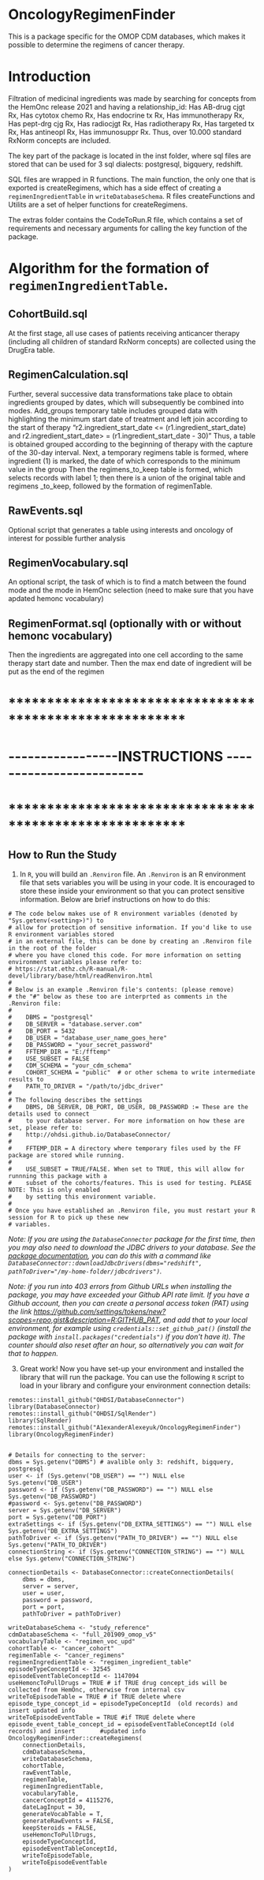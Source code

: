 OncologyRegimenFinder
====================
This is a package specific for the OMOP СDM databases, which makes it possible to determine the regimens of  cancer therapy.

Introduction
============

Filtration of medicinal ingredients was made by searching for concepts from the HemOnc release 2021 and having a relationship_id: 
Has AB-drug cjgt Rx, Has cytotox chemo Rx, Has endocrine tx Rx, Has immunotherapy Rx, Has pept-drg cjg Rx, Has radiocjgt Rx, Has radiotherapy Rx, Has targeted tx Rx, Has antineopl Rx, Has immunosuppr Rx.
Thus, over 10.000 standard RxNorm concepts are included.

The key part of the package is located in the inst folder, where sql files are stored that can be used for 3 sql dialects: postgresql, bigquery, redshift.

SQL files are wrapped in R functions. The main function, the only one that is exported is createRegimens, which has a side effect of creating a `regimenIngredientTable` in `writeDatabaseSchema`.
R files createFunctions and Utilits are a set of helper functions for createRegimens.

The extras folder contains the CodeToRun.R file, which contains a set of requirements and necessary arguments for calling the key function of the package.

# Algorithm for the formation of `regimenIngredientTable`.


## CohortBuild.sql
At the first stage, all use cases of patients receiving anticancer therapy (including all children of standard RxNorm concepts) are collected using the DrugEra table.
## RegimenCalculation.sql
Further, several successive data transformations take place to obtain ingredients grouped by dates, which will subsequently be combined into modes.
Add_groups temporary table includes grouped data with highlighting the minimum start date of treatment and left join according to the start of therapy “r2.ingredient_start_date <= (r1.ingredient_start_date) and
  r2.ingredient_start_date> = (r1.ingredient_start_date - 30)”
Thus, a table is obtained grouped according to the beginning of therapy with the capture of the 30-day interval.
Next, a temporary regimens table is formed, where ingredient (1) is marked, the date of which corresponds to the minimum value in the group
Then the regimens_to_keep table is formed, which selects records with label 1; then there is a union of the original table and regimens _to_keep, followed by the formation of regimenTable.
## RawEvents.sql
Optional script that generates a table using interests and oncology of interest for possible further analysis

## RegimenVocabulary.sql
An optional script, the task of which is to find a match between the found mode and the mode in HemOnc selection (need to make sure that you have apdated hemonc vocabulary)

## RegimenFormat.sql (optionally with or without hemonc vocabulary)
Then the ingredients are aggregated into one cell according to the same therapy start date and number. Then the max end date of ingredient will be put as the end of the regimen 

# *******************************************************
# -----------------INSTRUCTIONS -------------------------
# *******************************************************

## How to Run the Study
1. In `R`, you will build an `.Renviron` file. An `.Renviron` is an R environment file that sets variables you will be using in your code. It is encouraged to store these inside your environment so that you can protect sensitive information. Below are brief instructions on how to do this:

````
# The code below makes use of R environment variables (denoted by "Sys.getenv(<setting>)") to 
# allow for protection of sensitive information. If you'd like to use R environment variables stored
# in an external file, this can be done by creating an .Renviron file in the root of the folder
# where you have cloned this code. For more information on setting environment variables please refer to: 
# https://stat.ethz.ch/R-manual/R-devel/library/base/html/readRenviron.html
#
# Below is an example .Renviron file's contents: (please remove)
# the "#" below as these too are interprted as comments in the .Renviron file:
#
#    DBMS = "postgresql"
#    DB_SERVER = "database.server.com"
#    DB_PORT = 5432
#    DB_USER = "database_user_name_goes_here"
#    DB_PASSWORD = "your_secret_password"
#    FFTEMP_DIR = "E:/fftemp"
#    USE_SUBSET = FALSE
#    CDM_SCHEMA = "your_cdm_schema"
#    COHORT_SCHEMA = "public"  # or other schema to write intermediate results to
#    PATH_TO_DRIVER = "/path/to/jdbc_driver"
#
# The following describes the settings
#    DBMS, DB_SERVER, DB_PORT, DB_USER, DB_PASSWORD := These are the details used to connect
#    to your database server. For more information on how these are set, please refer to:
#    http://ohdsi.github.io/DatabaseConnector/
#
#    FFTEMP_DIR = A directory where temporary files used by the FF package are stored while running.
#
#    USE_SUBSET = TRUE/FALSE. When set to TRUE, this will allow for runnning this package with a 
#    subset of the cohorts/features. This is used for testing. PLEASE NOTE: This is only enabled
#    by setting this environment variable.
#
# Once you have established an .Renviron file, you must restart your R session for R to pick up these new
# variables. 
````

*Note: If you are using the `DatabaseConnector` package for the first time, then you may also need to download the JDBC drivers to your database. See the [package documentation](https://ohdsi.github.io/DatabaseConnector/reference/jdbcDrivers.html), you can do this with a command like `DatabaseConnector::downloadJdbcDrivers(dbms="redshift", pathToDriver="/my-home-folder/jdbcdrivers")`.*

*Note: if you run into 403 errors from Github URLs when installing the package, you may have exceeded your Github API rate limit. If you have a Github account, then you can create a personal access token (PAT) using the link https://github.com/settings/tokens/new?scopes=repo,gist&description=R:GITHUB_PAT, and add that to your local environment, for example using `credentials::set_github_pat()` (install the package with `install.packages("credentials")` if you don't have it). The counter should also reset after an hour, so alternatively you can wait for that to happen.*

3. Great work! Now you have set-up your environment and installed the library that will run the package. You can use the following `R` script to load in your library and configure your environment connection details:

```
remotes::install_github("OHDSI/DatabaseConnector")
library(DatabaseConnector)
remotes::install_github("OHDSI/SqlRender")
library(SqlRender)
remotes::install_github("A1exanderAlexeyuk/OncologyRegimenFinder")
library(OncologyRegimenFinder)


# Details for connecting to the server:
dbms = Sys.getenv("DBMS") # avalible only 3: redshift, bigquery, postgresql
user <- if (Sys.getenv("DB_USER") == "") NULL else Sys.getenv("DB_USER")
password <- if (Sys.getenv("DB_PASSWORD") == "") NULL else Sys.getenv("DB_PASSWORD")
#password <- Sys.getenv("DB_PASSWORD")
server = Sys.getenv("DB_SERVER")
port = Sys.getenv("DB_PORT")
extraSettings <- if (Sys.getenv("DB_EXTRA_SETTINGS") == "") NULL else Sys.getenv("DB_EXTRA_SETTINGS")
pathToDriver <- if (Sys.getenv("PATH_TO_DRIVER") == "") NULL else Sys.getenv("PATH_TO_DRIVER")
connectionString <- if (Sys.getenv("CONNECTION_STRING") == "") NULL else Sys.getenv("CONNECTION_STRING")

connectionDetails <- DatabaseConnector::createConnectionDetails(
    dbms = dbms,
    server = server,
    user = user,
    password = password,
    port = port,
    pathToDriver = pathToDriver)

writeDatabaseSchema <- "study_reference"
cdmDatabaseSchema <- "full_201909_omop_v5"
vocabularyTable <- "regimen_voc_upd"
cohortTable <- "cancer_cohort"
regimenTable <- "cancer_regimens"
regimenIngredientTable <- "regimen_ingredient_table"
episodeTypeConceptId <- 32545
episodeEventTableConceptId <- 1147094
useHemoncToPullDrugs = TRUE # if TRUE drug concept_ids will be collected from HemOnc, otherwise from internal csv
writeToEpisodeTable = TRUE # if TRUE delete where episode_type_concept_id = episodeTypeConceptId  (old records) and insert updated info
writeToEpisodeEventTable = TRUE #if TRUE delete where episode_event_table_concept_id = episodeEventTableConceptId (old records) and insert       #updated info 
OncologyRegimenFinder::createRegimens(
    connectionDetails,
    cdmDatabaseSchema,
    writeDatabaseSchema,
    cohortTable,
    rawEventTable,
    regimenTable,
    regimenIngredientTable,
    vocabularyTable,
    cancerConceptId = 4115276,
    dateLagInput = 30,
    generateVocabTable = T,
    generateRawEvents = FALSE,
    keepSteroids = FALSE,
    useHemoncToPullDrugs,
    episodeTypeConceptId,
    episodeEventTableConceptId,
    writeToEpisodeTable,
    writeToEpisodeEventTable
)
```
